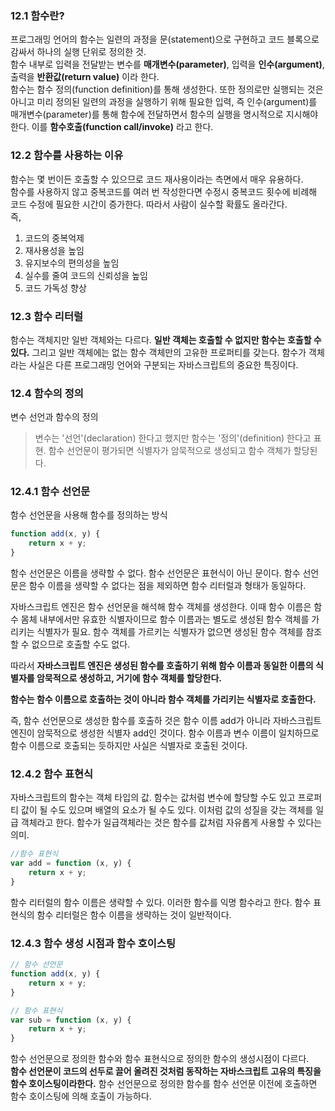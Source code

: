 ### 12.1 함수란?
프로그래밍 언어의 함수는 일련의 과정을 문(statement)으로 구현하고 코드 블록으로 감싸서 하나의 실행 단위로 정의한 것.  
함수 내부로 입력을 전달받는 변수를 **매개변수(parameter)**, 입력을 **인수(argument)**, 출력을 **반환값(return value)** 이라 한다.   
함수는 함수 정의(function definition)를 통해 생성한다. 또한 정의로만 실행되는 것은 아니고 미리 정의된 일련의 과정을 실행하기 위해 필요한 입력,
즉 인수(argument)를 매개변수(parameter)를 통해 함수에 전달하면서 함수의 실행을 명시적으로 지시해야 한다. 
이를 **함수호출(function call/invoke)** 라고 한다.

### 12.2 함수를 사용하는 이유
함수는 몇 번이든 호출할 수 있으므로 코드 재사용이라는 측면에서 매우 유용하다.   
함수를 사용하지 않고 중복코드를 여러 번 작성한다면 수정시 중복코드 횟수에 비례해 코드 수정에 필요한 시간이 증가한다. 따라서 사람이 
실수할 확률도 올라간다.  
즉, 
1. 코드의 중복억제
2. 재사용성을 높임
3. 유지보수의 편의성을 높임
4. 실수를 줄여 코드의 신뢰성을 높임
5. 코드 가독성 향상

### 12.3 함수 리터럴
함수는 객체지만 일반 객체와는 다르다. **일반 객체는 호출할 수 없지만 함수는 호출할 수 있다.** 그리고 일반 객체에는 없는 함수 객체만의 고유한
프로퍼티를 갖는다. 함수가 객체라는 사실은 다른 프로그래밍 언어와 구분되는 자바스크립트의 중요한 특징이다.

### 12.4 함수의 정의
변수 선언과 함수의 정의
> 변수는 '선언'(declaration) 한다고 했지만 함수는 '정의'(definition) 한다고 표현.
> 함수 선언문이 평가되면 식별자가 암묵적으로 생성되고 함수 객체가 할당된다.

### 12.4.1 함수 선언문
함수 선언문을 사용해 함수를 정의하는 방식
```javascript
function add(x, y) {
    return x + y;
}
```
함수 선언문은 이름을 생략할 수 없다. 함수 선언문은 표현식이 아닌 문이다.
함수 선언문은 함수 이름을 생략할 수 없다는 점을 제외하면 함수 리터럴과 형태가 동일하다.   

자바스크립트 엔진은 함수 선언문을 해석해 함수 객체를 생성한다. 이때 함수 이름은 함수 몸체 내부에서만 유효한 식별자이므로 함수 이름과는
별도로 생성된 함수 객체를 가리키는 식별자가 필요. 함수 객체를 가르키는 식별자가 없으면 생성된 함수 객체를 참조할 수 없으므로 호출할 수도 없다.   

따라서 **자바스크립트 엔진은 생성된 함수를 호출하기 위해 함수 이름과 동일한 이름의 식별자를 암묵적으로 생성하고, 거기에 함수 객체를 할당한다.**

**함수는 함수 이름으로 호출하는 것이 아니라 함수 객체를 가리키는 식별자로 호출한다.**   

즉, 함수 선언문으로 생성한 함수를 호출하 것은 함수 이름 add가 아니라 자바스크립트 엔진이 암묵적으로 생성한 식별자 add인 것이다.
함수 이름과 변수 이름이 일치하므로 함수 이름으로 호출되는 듯하지만 사실은 식별자로 호출된 것이다.

### 12.4.2 함수 표현식
자바스크립트의 함수는 객체 타입의 값. 함수는 값처럼 변수에 할당할 수도 있고 프로퍼티 값이 될 수도 있으며 배열의 요소가 될 수도 있다.
이처럼 값의 성질을 갖는 객체를 일급 객체라고 한다. 함수가 일급객체라는 것은 함수를 값처럼 자유롭게 사용할 수 있다는 의미.

```javascript
//함수 표현식
var add = function (x, y) {
    return x + y;
}
```
함수 리터럴의 함수 이름은 생략할 수 있다. 이러한 함수를 익명 함수라고 한다. 함수 표현식의 함수 리터럴은 함수 이름을 생략하는 것이 일반적이다.

### 12.4.3 함수 생성 시점과 함수 호이스팅
```javascript
// 함수 선언문
function add(x, y) {
    return x + y;
}

// 함수 표현식
var sub = function (x, y) {
    return x + y;
}
```
함수 선언문으로 정의한 함수와 함수 표현식으로 정의한 함수의 생성시점이 다르다.   
**함수 선언문이 코드의 선두로 끌어 올려진 것처럼 동작하는 자바스크립트 고유의 특징을 함수 호이스팅이라한다.**
함수 선언문으로 정의한 함수를 함수 선언문 이전에 호출하면 함수 호이스팅에 의해 호출이 가능하다.

